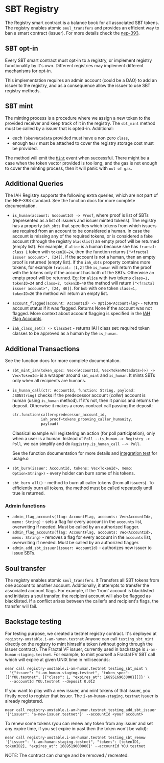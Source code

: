# SBT Registry

The Registry smart contract is a balance book for all associated SBT tokens. The registry enables atomic `soul_transfers` and provides an efficient way to ban a smart contract (issuer). For more details check the [nep-393](https://github.com/near/NEPs/pull/393).

## SBT opt-in

Every SBT smart contract must opt-in to a registry, or implement registry functionality by it's own. Different registries may implement different mechanisms for opt-in.

This implementation requires an admin account (could be a DAO) to add an issuer to the registry, and as a consequence allow the issuer to use SBT registry methods.

## SBT mint

The minting process is a procedure where we assign a new token to the provided receiver and keep track of it in the registry. The `sbt_mint` method must be called by a issuer that is opted-in. Additional:

- each `TokenMetadata` provided must have a non zero `class`,
- enough `Near` must be attached to cover the registry storage cost must be provided.

The method will emit the [`Mint`](https://github.com/alpha-fi/i-am-human/blob/master/contracts/sbt/src/events.rs#L69) event when successful. There might be a case when the token vector provided is too long, and the gas is not enough to cover the minting process, then it will panic with `out of gas`.

## Additional Queries

The IAH Registry supports the following extra queries, which are not part of the NEP-393 standard. See the function docs for more complete documentation.

- `is_human(account: AccountId) -> Proof`, where proof is list of SBTs (represented as a list of issuers and issuer minted tokens). The registry has a property `iah_sbts` that specifies which tokens from which issuers are required from an account to be considered a human. In case the account is missing any of the required tokens, or is considered a fake account (through the registry `blacklist`) an empty proof will be returned (empty list).
  For example, if `alice` is a human because she has `fractal: class 1` token with `tokenID=24`, then the function returns `["<fractal issuer account>", [24]]`. If the account is not a human, then an empty proof is returned (empty list). If the `iah_sbts` property contains more tokens, for example `fratcal: [1,2]` the `is_human` will return the proof with the tokens only if the account has both of the SBTs. Otherwise an empty proof will be returned. Eg: for `alice` with two tokens `class=1, tokenID=24` and `class=2, tokenID=40` the method will return `["<fractal issuer account>", [24, 40]]`. for `bob` with one token `class=1, tokenID=26` the method will return an empty list.

- `account_flagged(account: AccountId) -> Option<AccountFlag>` - returns account status if it was flagged. Returns None if the account was not flagged. More context about account flagging is specified in the [IAH Flag Accounts](https://near-ndc.notion.site/IAH-Flag-Accounts-b5b9c2ff72d14328834e2a0effa22938?pvs=4).

- `iah_class_set() -> ClassSet` - returns IAH class set: required token classes to be approved as a human by the `is_human`.

## Additional Transactions

See the function docs for more complete documentation.

- `sbt_mint_iah(token_spec: Vec<(AccountId, Vec<TokenMetadata>)>) -> Vec<TokenId>` is a wrapper around `sbt_mint` and `is_human`. It mints SBTs only when all recipients are humans.
- `is_human_call(ctr: AccountId, function: String, payload: JSONString)` checks if the predecessor account (_caller_) account is human (using `is_human` method). If it's not, then it panics and returns the deposit. Otherwise it makes a cross contract call passing the deposit:

  ```python
  ctr.function(caller=predecessor_account_id,
               iah_proof=tokens_prooving_caller_humanity,
               payload)
  ```

  Classical example will registering an action (for poll participation), only when a user is a human.
  Instead of `Poll --is_human--> Registry -> Poll`, we can simplify and do `Registry.is_human_call --> Poll`.

  See the function documentation for more details and [integration test](https://github.com/near-ndc/i-am-human/blob/780e8cf8326fd0a7976c48afbbafd4553cc7b639/contracts/human_checker/tests/workspaces.rs#L131) for usage.o

- `sbt_burn(issuer: AccountId, tokens: Vec<TokenId>, memo: Option<String>)` - every holder can burn some of his tokens.

- `sbt_burn_all()` - method to burn all caller tokens (from all issuers). To efficiently burn all tokens, the method must be called repeatedly until true is returned.

### Admin functions

- `admin_flag_accounts(flag: AccountFlag, accounts: Vec<AccountId>, memo: String)` - sets a flag for every account in the `accounts` list, overwriting if needed. Must be called by an authorized flagger.
- `admin_flag_accounts(flag: AccountFlag, accounts: Vec<AccountId>, memo: String)` - removes a flag for every account in the `accounts` list, overwriting if needed. Must be called by an authorized flagger.
- `admin_add_sbt_issuer(issuer: AccountId)` - authorizes new issuer to issue SBTs.

## Soul transfer

The registry enables atomic `soul_transfers`. It Transfers all SBT tokens from one account to another account.
Additionally, it attempts to transfer the associated account flags. For example, if the 'from' account is blacklisted and initiates a soul transfer, the recipient account will also be flagged as blacklisted. If a conflict arises between the caller's and recipient's flags, the transfer will fail.

## Backstage testing

For testing purpose, we created a testnet registry contract. It's deployed at `registry-unstable.i-am-human.testnet`
Anyone can call `testing_sbt_mint` directly on the registry to mint himself a token (without going through the issuer contract).
The Fractal VF issuer, currently used in backstage is `i-am-human-staging.testnet`.
For example, to mint yourself a Fractal FV SBT call which will expire at given UNIX time in milliseconds:

```shell
near call registry-unstable.i-am-human.testnet testing_sbt_mint \
  '{"issuer": "i-am-human-staging.testnet", "token_spec": [["YOU.testnet", [{"class": 1, "expires_at": 1689516963000}]]]}' \
  --accountId YOU.testnet --deposit 0.012
```

If you want to play with a new issuer, and mint tokens of that issuer, you firstly need to register that issuer. The `i-am-human-staging.testnet` issuer is already registered.

```shell
near call registry-unstable.i-am-human.testnet testing_add_sbt_issuer '{"issuer": "a-new-issuer.testnet"}' --accountId <your account>
```

To renew some tokens (you can renew any token from any issuer and set any expire time, if you set expire in past then the token won't be valid):

```shell
near call registry-unstable.i-am-human.testnet testing_sbt_renew '{"issuer": "i-am-human-staging.testnet", "tokens": [tokenID1, tokenID2], "expires_at": 1689519000000}' --accountId YOU.testnet
```

NOTE: The contract can change and be removed / recreated.
